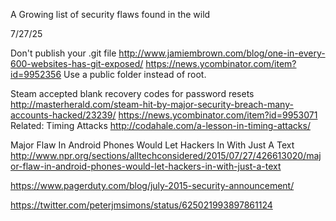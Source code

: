 A Growing list of security flaws found in the wild

7/27/25

Don't publish your .git file
http://www.jamiembrown.com/blog/one-in-every-600-websites-has-git-exposed/
https://news.ycombinator.com/item?id=9952356
Use a public folder instead of root.

Steam accepted blank recovery codes for password resets
http://masterherald.com/steam-hit-by-major-security-breach-many-accounts-hacked/23239/
https://news.ycombinator.com/item?id=9953071
Related: Timing Attacks http://codahale.com/a-lesson-in-timing-attacks/

Major Flaw In Android Phones Would Let Hackers In With Just A Text
http://www.npr.org/sections/alltechconsidered/2015/07/27/426613020/major-flaw-in-android-phones-would-let-hackers-in-with-just-a-text


https://www.pagerduty.com/blog/july-2015-security-announcement/

https://twitter.com/peterjmsimons/status/625021993897861124
